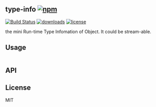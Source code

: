 ## type-info [![npm](https://img.shields.io/npm/v/type-info.svg)](https://npmjs.org/package/type-info)

[![Build Status](https://img.shields.io/travis/snowyu/type-info.js/master.svg)](http://travis-ci.org/snowyu/type-info.js) 
[![downloads](https://img.shields.io/npm/dm/type-info.svg)](https://npmjs.org/package/type-info) 
[![license](https://img.shields.io/npm/l/type-info.svg)](https://npmjs.org/package/type-info) 

the mini Run-time Type Infomation of Object. It could be stream-able.

## Usage

```js

```

## API

## License

MIT



